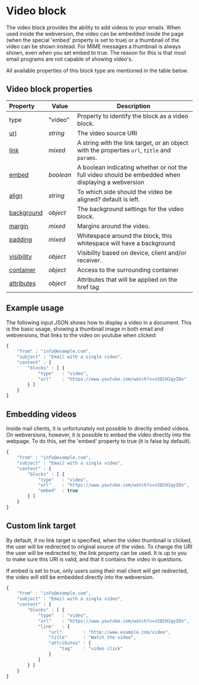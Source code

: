 # Video block

The video block provides the ability to add videos to your emails. When used 
inside the webversion, the video can be embedded inside the page (when the 
special 'embed' property is set to true) or a thumbnail of the video can be 
shown instead. For MIME messages a thumbnail is always shown, even when you set 
embed to true. The reason for this is that most email programs are not capable 
of showing video's.

All available properties of this block type are mentioned in the table below.

##  Video block properties

| Property | Value | Description                                                                                                                   |
|:---------|-------|-------------------------------------------------------------------------------------------------------------------------------|
| type | "video" | Property to identify the block as a video block.                                                                                |
| [url](../json/property-url) | _string_ | The video source URI                                                                                    |
| [link](../json/property-link) | _mixed_ | A string with the link target, or an object with the properties `url`, `title` and `params`.           |
| [embed](../json/property-embed) | _boolean_ | A boolean indicating whether or not the full video should be embedded when displaying a webversion |
| [align](../json/property-align) | _string_ | To which side should the video be aligned? default is left.                                         |
| [background](../json/property-background) | _object_ | The background settings for the video block.                                              |
| [margin](../json/property-margin) | _mixed_ | Margins around the video.                                                                          |
| [padding](../json/property-padding) | _mixed_ | Whitespace around the block, this whitespace will have a background                              |
| [visibility](../json/property-visibility) | _object_ | Visibility based on device, client and/or receiver.                                       |
| [container](../json/property-container) | _object_ | Access to the surrounding container                                                         |
| [attributes](../json/property-attributes) | _object_ | Attributes that will be applied on the href tag                                           |

## Example usage

The following input JSON shows how to display a video in a document. This is the basic
usage, showing a thumbnail image in both email and webversions, that links to
the video on youtube when clicked:


```javascript
{
    "from" : "info@example.com",
    "subject" : "Email with a single video",
    "content" : {
        "blocks" : [ {
            "type"   : "video",
            "url"    : "https://www.youtube.com/watch?v=zSQCH1qyIDo"
        } ]
    }
}
```

## Embedding videos

Inside mail clients, it is unfortunately not possible to directly embed videos.
On webversions, however, it is possible to embed the video directly into the
webpage. To do this, set the 'embed' property to true (it is false by default).


```javascript
{
    "from" : "info@example.com",
    "subject" : "Email with a single video",
    "content" : {
        "blocks" : [ {
            "type"   : "video",
            "url"    : "https://www.youtube.com/watch?v=zSQCH1qyIDo",
            "embed"  : true
        } ]
    }
}
```


## Custom link target

By default, if no link target is specified, when the video thumbnail is clicked,
the user will be redirected to original source of the video. To change the URI
the user will be redirected to, the link property can be used. It is up to you
to make sure this URI is valid, and that it contains the video in questions.

If embed is set to true, only users using their mail client will get redirected,
the video will still be embedded directly into the webversion.


```javascript
{
    "from" : "info@example.com",
    "subject" : "Email with a single video",
    "content" : {
        "blocks" : [ {
            "type"   : "video",
            "url"    : "https://www.youtube.com/watch?v=zSQCH1qyIDo",
            "link"   : {
                "url"        : "http://www.example.com/video",
                "title"      : "Watch the video",
                "attributes" : {
                    "tag"    : "video click"
                }
            }
        } ]
    }
}
```
